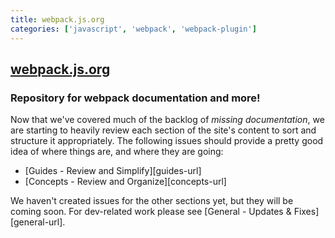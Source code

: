 ```yaml
---
title: webpack.js.org
categories: ['javascript', 'webpack', 'webpack-plugin']
---
```

## [webpack.js.org](https://github.com/webpack/webpack.js.org)

### Repository for webpack documentation and more!


Now that we've covered much of the backlog of _missing documentation_, we are
starting to heavily review each section of the site's content to sort and
structure it appropriately. The following issues should provide a pretty good
idea of where things are, and where they are going:

- [Guides - Review and Simplify][guides-url]
- [Concepts - Review and Organize][concepts-url]

We haven't created issues for the other sections yet, but they will be coming
soon. For dev-related work please see [General - Updates & Fixes][general-url].
